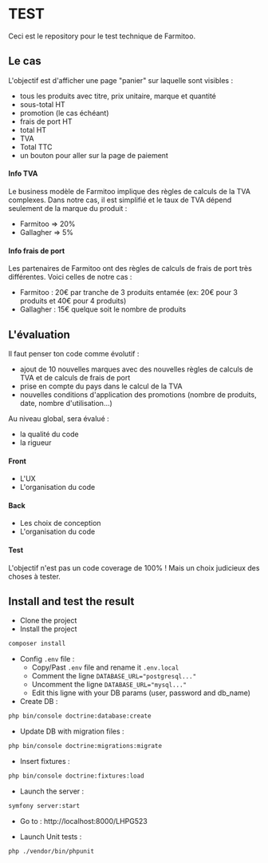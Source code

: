 # TEST

Ceci est le repository pour le test technique de Farmitoo.

## Le cas

L'objectif est d'afficher une page "panier" sur laquelle sont visibles :
- tous les produits avec titre, prix unitaire, marque et quantité
- sous-total HT
- promotion (le cas échéant)
- frais de port HT
- total HT
- TVA
- Total TTC
- un bouton pour aller sur la page de paiement

#### Info TVA
Le business modèle de Farmitoo implique des règles de calculs de la TVA complexes.
Dans notre cas, il est simplifié et le taux de TVA dépend seulement de la marque du produit :
- Farmitoo => 20%
- Gallagher => 5%

#### Info frais de port
Les partenaires de Farmitoo ont des règles de calculs de frais de port très différentes. 
Voici celles de notre cas :
- Farmitoo : 20€ par tranche de 3 produits entamée (ex: 20€ pour 3 produits et 40€ pour 4 produits)
- Gallagher : 15€ quelque soit le nombre de produits

## L'évaluation
Il faut penser ton code comme évolutif :
- ajout de 10 nouvelles marques avec des nouvelles règles de calculs de TVA et de calculs de frais de port
- prise en compte du pays dans le calcul de la TVA
- nouvelles conditions d'application des promotions (nombre de produits, date, nombre d'utilisation...)

Au niveau global, sera évalué :
- la qualité du code
- la rigueur

#### Front
- L'UX
- L'organisation du code

#### Back
- Les choix de conception
- L'organisation du code

#### Test
L'objectif n'est pas un code coverage de 100% ! 
Mais un choix judicieux des choses à tester.

## Install and test the result
- Clone the project
- Install the project
```sh
composer install
```
- Config `.env` file :
    - Copy/Past `.env` file and rename it `.env.local`
    - Comment the ligne `DATABASE_URL="postgresql..."`
    - Uncomment the ligne `DATABASE_URL="mysql..."`
    - Edit this ligne with your DB params (user, password and db_name)
- Create DB : 
```sh
php bin/console doctrine:database:create
```
- Update DB with migration files : 
```sh
php bin/console doctrine:migrations:migrate
```
- Insert fixtures : 
```sh
php bin/console doctrine:fixtures:load
```
- Launch the server : 
```sh
symfony server:start
```
- Go to : http://localhost:8000/LHPG523

- Launch Unit tests : 
```sh
php ./vendor/bin/phpunit
```